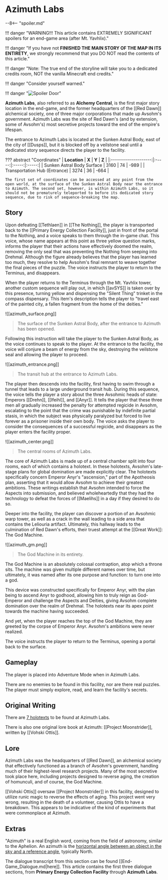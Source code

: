 # Azimuth Labs

--8<-- "spoiler.md"

!!! danger "WARNING!!! This article contains EXTREMELY SIGNIFICANT spoilers for an end-game area (after Mt. Yavhlix)."

!!! danger "If you have not **FINISHED THE MAIN STORY OF THE MAP IN ITS ENTIRETY**, we strongly recommend that you DO NOT read the contents of this article."

!!! danger "Note: The true end of the storyline will take you to a dedicated credits room, NOT the vanilla Minecraft end credits."

!!! danger "Consider yourself warned."

!!! danger "![Spoiler Door](/assets/img/spoiler_door.png)"

**Azimuth Labs**, also referred to as **Alchemy Central**, is the first major story location in the end-game, and the former headquarters of the [[Red Dawn]] alchemical society, one of three major corporations that made up Avsohm's government. Azimuth Labs was the site of Red Dawn's (and by extension, some of Avsohm's) most secretive projects toward the end of the empire's lifespan.

The entrance to Azimuth Labs is located at the Sunken Astral Body, east of the city of [[Dusps]], but it is blocked off by a veilstone seal until a dedicated story sequence directs the player to the facility.

??? abstract "Coordinates"
    | **Location** | **X** | **Y** | **Z** |
    |:--------------------:|:-----:|:-----:|:-----:|
    | Sunken Astral Body Surface | 3160 |  74  | -989  |
    | Transportation Hub (Entrance) | 3274 | 36 | -664 |

    The first set of coordinates can be accessed at any point from the open world, at the surface of the Sunken Astral Body near the entrance to Azimuth. The second set, however, is within Azimuth Labs, so it should not be prematurely teleported to before its dedicated story sequence, due to risk of sequence-breaking the map.

## Story
Upon defeating [[Tethlaen]] in [[The Nothing]], the player is transported back to the [[Primary Energy Collection Facility]], just in front of the portal to the Nothing, and a voice speaks to them through the in-game chat. This voice, whose name appears at this point as three yellow question marks, informs the player that their actions have effectively doomed the realm, removing the only seal that was preventing the Nothing from seeping into Drehmal. Although the figure already believes that the player has learned too much, they resolve to help Avsohm's final remnant to weave together the final pieces of the puzzle. The voice instructs the player to return to the Terminus, and disappears.

When the player returns to the Terminus through the Mt. Yavhlix tower, another custom sequence will play out, in which [[avSYS]] is taken over by this presence, turning yellow and dispensing the "Silent Thing" trinket in the compass dispensary. This item's description tells the player to "travel east of the painted city, a fallen fragment from the home of the deities." 

![[azimuth_surface.png]]
> The surface of the Sunken Astral Body, after the entrance to Azimuth has been opened.

Following this instruction will take the player to the Sunken Astral Body, as the voice continues to speak to the player. At the entrance to the facility, the voice will conjure a beam of energy from the sky, destroying the veilstone seal and allowing the player to proceed.

![[azimuth_entrance.png]]
> The transit hub at the entrance to Azimuth Labs.

The player then descends into the facility, first having to swim through a tunnel that leads to a large underground transit hub. During this sequence, the voice tells the player a story about the three Avsohmic heads of state: Emperors [[Drehn]], [[Ifeihl]], and [[Anyr]]. It tells the player that these three men all gradually increased the penalty for attempted regicide in Avsohm, escalating to the point that the crime was punishable by indefinite partial stasis, in which the subject was physically paralyzed but forced to live forever as a prisoner inside their own body. The voice asks the player to consider the consequences of a successful regicide, and disappears as the player enters the facility proper.

![[azimuth_center.png]]
> The central rooms of Azimuth Labs.

The core of Azimuth Labs is made up of a central chamber split into four rooms, each of which contains a holotext. In these holotexts, Avsohm's late-stage plans for global domination are made explicitly clear. The holotexts specifically concern Emperor Anyr's "ascension," part of the Apotheosis plan, asserting that it would allow Avsohm to achieve their greatest ambitions. These writings establish that Avsohm intended to force the Aspects into submission, and believed wholeheartedly that they had the technology to defeat the forces of [[Maelihs]] in a day if they desired to do so. 

Deeper into the facility, the player can discover a portion of an Avsohmic warp tower, as well as a crack in the wall leading to a side area that contains the Leliouria artifact. Ultimately, this hallway leads to the culmination of Red Dawn's efforts, their truest attempt at the [[Great Work]]: The God Machine.

![[azimuth_gm.png]]
> The God Machine in its entirety.

The God Machine is an absolutely colossal contraption, atop which a throne sits. The machine was given multiple different names over time, but ultimately, it was named after its one purpose and function: to turn one into a god. 

This device was constructed specifically for Emperor Anyr, with the plan being to ascend Anyr to godhood, allowing him to truly reign as God-Emperor and challenge the Aspects and Deities, giving Avsohm complete domination over the realm of Drehmal. The holotexts near its apex point towards the machine having succeeded.

And yet, when the player reaches the top of the God Machine, they are greeted by the corpse of Emperor Anyr. Avsohm's ambitions were never realized.

The voice instructs the player to return to the Terminus, opening a portal back to the surface.

## Gameplay
The player is placed into Adventure Mode when in Azimuth Labs.

There are no enemies to be found in this facility, nor are there real puzzles. The player must simply explore, read, and learn the facility's secrets.

## Original Writing
There are [7 holotexts](/Story_and_Features/Holotexts/Post-Yav/Azimuth_Labs) to be found at Azimuth Labs.

There is also one original lore book at Azimuth: [[Project Moonstrider]], written by [[Vohski Ottis]].

## Lore
Azimuth Labs was the headquarters of [[Red Dawn]], an alchemical society that effectively functioned as a branch of Avsohm's government, handling much of their highest-level research projects. Many of the most secretive took place here, including projects designed to reverse aging, the creation of homunculi, and of course, the God Machine.

[[Vohski Ottis]] oversaw [[Project Moonstrider]] in this facility, designed to utilize runic magic to reverse the effects of aging. This project went very wrong, resulting in the death of a volunteer, causing Ottis to have a breakdown. This appears to be indicative of the kind of experiments that were commonplace at Azimuth.

## Extras
"Azimuth" is a real English word, coming from the field of astronomy, similar to the Aphelion. An azimuth is the [horizontal angle between an object in the sky and a reference angle](https://en.wikipedia.org/wiki/Azimuth), typically North.

The dialogue transcript from this section can be found [[End-Game_Dialogue.md|here]]. This article contains the first three dialogue sections, from **Primary Energy Collection Facility** through **Azimuth Labs**.
